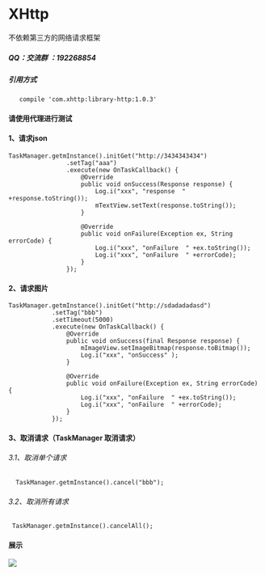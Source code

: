 # XHttp
不依赖第三方的网络请求框架

##### QQ：交流群 ：192268854
##### 引用方式
       compile 'com.xhttp:library-http:1.0.3'
 #### 请使用代理进行测试

 #### 1、请求json
    TaskManager.getmInstance().initGet("http://3434343434")
                    .setTag("aaa")
                    .execute(new OnTaskCallback() {
                        @Override
                        public void onSuccess(Response response) {
                            Log.i("xxx", "response  " +response.toString());
                            mTextView.setText(response.toString());
                        }

                        @Override
                        public void onFailure(Exception ex, String errorCode) {
                            Log.i("xxx", "onFailure  " +ex.toString());
                            Log.i("xxx", "onFailure  " +errorCode);
                        }
                    });
#### 2、请求图片
    TaskManager.getmInstance().initGet("http://sdadadadasd")
                .setTag("bbb")
                .setTimeout(5000)
                .execute(new OnTaskCallback() {
                    @Override
                    public void onSuccess(final Response response) {
                        mImageView.setImageBitmap(response.toBitmap());
                        Log.i("xxx", "onSuccess" );
                    }

                    @Override
                    public void onFailure(Exception ex, String errorCode) {
                        Log.i("xxx", "onFailure  " +ex.toString());
                        Log.i("xxx", "onFailure  " +errorCode);
                    }
                });
#### 3、取消请求（TaskManager 取消请求）
###### 3.1、取消单个请求
      TaskManager.getmInstance().cancel("bbb");
###### 3.2、取消所有请求
     TaskManager.getmInstance().cancelAll();
#### 展示
![](https://github.com/xubinbin1024/XHttp/blob/master/gif/3.gif)
